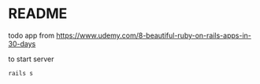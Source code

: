 # README

todo app from https://www.udemy.com/8-beautiful-ruby-on-rails-apps-in-30-days

to start server
```
rails s
```